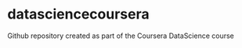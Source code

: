 datasciencecoursera
===================

Github repository created as part of the Coursera DataScience course
